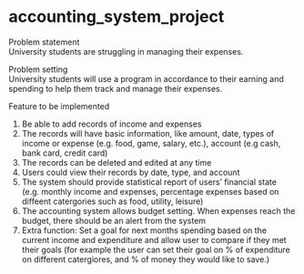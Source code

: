 # accounting_system_project
Problem statement <br/>
University students are struggling in managing their expenses.

Problem setting <br/>
University students will use a program in accordance to their earning and spending to help them track and manage their expenses.

Feature to be implemented
1) Be able to add records of income and expenses
2) The records will have basic information, like amount, date, types of income or expense (e.g. food, game, salary, etc.), account (e.g cash, bank card, credit card)
3) The records can be deleted and edited at any time
4) Users could view their records by date, type, and account
5) The system should provide statistical report of users’ financial state (e.g. monthly income and expenses, percentage expenses based on diffeent catergories such as food, utility, leisure)
6) The accounting system allows budget setting. When expenses reach the budget, there should be an alert from the system
7) Extra function: Set a goal for next months spending based on the current income and expenditure and allow user to compare if they met their goals (for example the user can set their goal on % of expenditure on different catergiores, and % of money they would like to save.)
